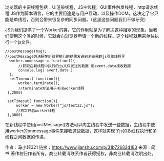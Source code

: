 浏览器的主要线程包括：UI渲染线程，JS主线程，GUI事件触发线程，http请求线程
JS作为脚本语言，它的主要用途是与用户互动，以及操作DOM。这决定了它只能是单线程，否则会带来很复杂的同步问题。（这里这些问题我们不做研究）

JS为我们提供了一个Worker的类，它的作用就是为了解决这种阻塞的现象。当我们使用这个类的时候，它就会向浏览器申请一个新的线程。这个线程就用来单独执行一个js文件。

```
//postMessage(msg);
//postMessage方法把在新线程执行的结果发送到浏览器的js引擎线程里
  worker.onmessage = function(){
      //获取在新线程中执行的js文件发送的数据 用event.data接收数据
      console.log( event.data )
  };
  setTimeout( function(){
      worker.terminate();
      //terminate方法用于关闭worker线程
 },2000)
     
 setTimeout( function(){
     worker = new Worker("js/test22.js");
     //再次开启worker线程
 },3000)
```

在新线程中使用postMessage()方法可以向主线程中发送一些数据，主线程中使用worker的onmessage事件来接收这些数据，这样就实现了js的多线程执行和多线程之间数据的传递。

作者：马小超321
链接：https://www.jianshu.com/p/31b72682d183
来源：简书
著作权归作者所有。商业转载请联系作者获得授权，非商业转载请注明出处。